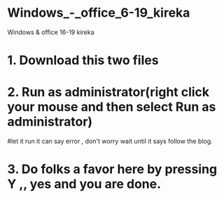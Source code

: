 # Windows_-_office_6-19_kireka
Windows &amp; office 16-19 kireka


# 1. Download this two files
# 2. Run as administrator(right click your mouse and then select Run as administrator)
#let it run it can say error , don't worry wait until it says follow the blog.
# 3. Do folks a favor here by pressing Y ,, yes and you are done.
